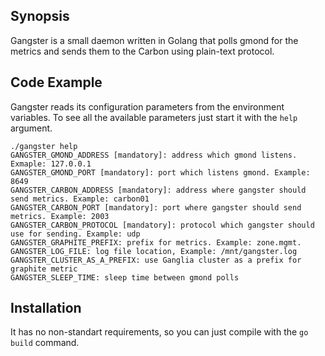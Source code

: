 ## Synopsis

Gangster is a small daemon written in Golang that polls gmond for the metrics and sends them to the Carbon using plain-text protocol.

## Code Example

Gangster reads its configuration parameters from the environment variables. To see all the available parameters just start it with the `help` argument.

```
./gangster help
GANGSTER_GMOND_ADDRESS [mandatory]: address which gmond listens. Exmaple: 127.0.0.1
GANGSTER_GMOND_PORT [mandatory]: port which listens gmond. Example: 8649
GANGSTER_CARBON_ADDRESS [mandatory]: address where gangster should send metrics. Example: carbon01
GANGSTER_CARBON_PORT [mandatory]: port where gangster should send metrics. Example: 2003
GANGSTER_CARBON_PROTOCOL [mandatory]: protocol which gangster should use for sending. Example: udp
GANGSTER_GRAPHITE_PREFIX: prefix for metrics. Example: zone.mgmt.
GANGSTER_LOG_FILE: log file location, Example: /mnt/gangster.log
GANGSTER_CLUSTER_AS_A_PREFIX: use Ganglia cluster as a prefix for graphite metric
GANGSTER_SLEEP_TIME: sleep time between gmond polls
```

## Installation

It has no non-standart requirements, so you can just compile with the `go build` command.
